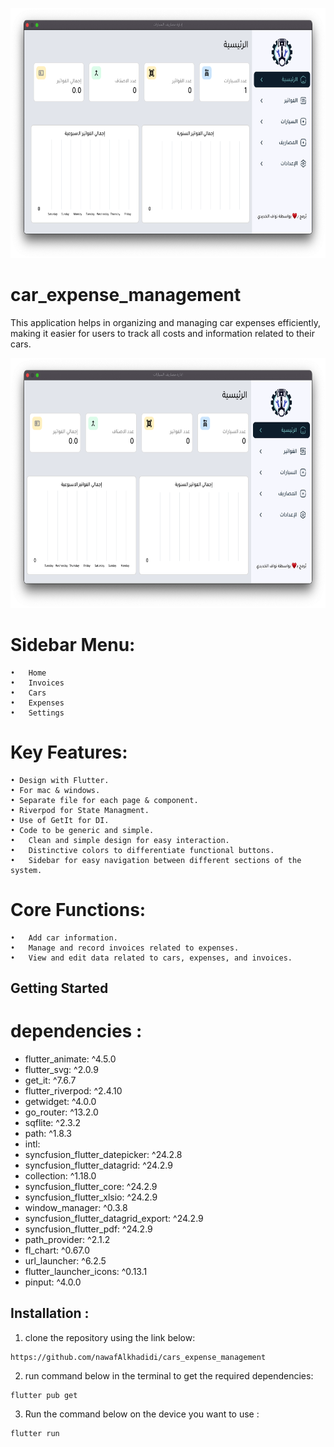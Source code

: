 
<p align="center">
    <a href="">
        <img src="./example/example2.png" height="400px">
    </a>
</p>



# car_expense_management


This application helps in organizing and managing car expenses efficiently, making it easier for users to track all costs and information related to their cars.


<p align="center">
    <a href="">
        <img src="./example/example1.png" height="400px">
    </a>
</p>

#  Sidebar Menu:

	•	Home
	•	Invoices
	•	Cars
	•	Expenses
	•	Settings

#  Key Features:

 	• Design with Flutter.
 	• For mac & windows.
    • Separate file for each page & component.
	• Riverpod for State Managment.
 	• Use of GetIt for DI.
 	• Code to be generic and simple.
	•	Clean and simple design for easy interaction.
	•	Distinctive colors to differentiate functional buttons.
	•	Sidebar for easy navigation between different sections of the system.

# Core Functions:

	•	Add car information.
	•	Manage and record invoices related to expenses.
	•	View and edit data related to cars, expenses, and invoices.






## Getting Started


# dependencies :

- flutter_animate: ^4.5.0
- flutter_svg: ^2.0.9
- get_it: ^7.6.7
- flutter_riverpod: ^2.4.10
- getwidget: ^4.0.0
- go_router: ^13.2.0 
- sqflite: ^2.3.2
- path: ^1.8.3
- intl: 
- syncfusion_flutter_datepicker: ^24.2.8
- syncfusion_flutter_datagrid: ^24.2.9
- collection: ^1.18.0
- syncfusion_flutter_core: ^24.2.9
- syncfusion_flutter_xlsio: ^24.2.9
- window_manager: ^0.3.8
- syncfusion_flutter_datagrid_export: ^24.2.9
- syncfusion_flutter_pdf: ^24.2.9
- path_provider: ^2.1.2
- fl_chart: ^0.67.0
- url_launcher: ^6.2.5
- flutter_launcher_icons: ^0.13.1
- pinput: ^4.0.0
  
 
  

## Installation :

1. clone the repository using the link below:
```
https://github.com/nawafAlkhadidi/cars_expense_management
```

2. run command below  in the terminal to get the required dependencies:
```
flutter pub get
```

3. Run the command below on the device you want to use :
```
flutter run
```
